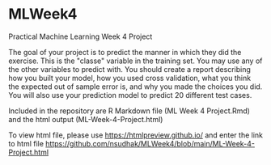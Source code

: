 # MLWeek4
Practical Machine Learning Week 4 Project

The goal of your project is to predict the manner in which they did the exercise. This is the "classe" variable in the training set. You may use any of the other variables to predict with. You should create a report describing how you built your model, how you used cross validation, what you think the expected out of sample error is, and why you made the choices you did. You will also use your prediction model to predict 20 different test cases.

Included in the repository are R Markdown file (ML Week 4 Project.Rmd)
and the html output (ML-Week-4-Project.html)

To view html file, please use https://htmlpreview.github.io/ and enter the link to html file 
https://github.com/nsudhak/MLWeek4/blob/main/ML-Week-4-Project.html